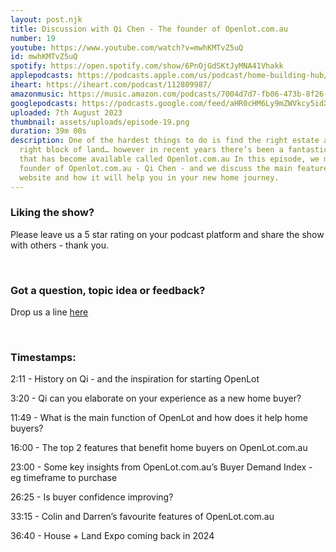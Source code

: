 ```yaml
---
layout: post.njk
title: Discussion with Qi Chen - The founder of Openlot.com.au
number: 19
youtube: https://www.youtube.com/watch?v=mwhKMTvZ5uQ
id: mwhKMTvZ5uQ
spotify: https://open.spotify.com/show/6PnOjGdSKtJyMNA41Vhakk
applepodcasts: https://podcasts.apple.com/us/podcast/home-building-hub/id1681936589
iheart: https://iheart.com/podcast/112809987/
amazonmusic: https://music.amazon.com/podcasts/7004d7d7-fb06-473b-8f26-8ce9992cac11
googlepodcasts: https://podcasts.google.com/feed/aHR0cHM6Ly9mZWVkcy5idXp6c3Byb3V0LmNvbS8yMTM5MTU1LnJzcw==
uploaded: 7th August 2023
thumbnail: assets/uploads/episode-19.png
duration: 39m 00s
description: One of the hardest things to do is find the right estate and the
  right block of land… however in recent years there’s been a fantastic resource
  that has become available called Openlot.com.au In this episode, we meet the
  founder of Openlot.com.au - Qi Chen - and we discuss the main features of his
  website and how it will help you in your new home journey.
---
```

### Liking the show?

Please leave us a 5 star rating on your podcast platform and share the show with others - thank you.

<br>

### Got a question, topic idea or feedback?

Drop us a line <a href="/contact" id="contact-us" target="_blank">here</a>

<br>

### Timestamps:

2:11 - History on Qi - and the inspiration for starting OpenLot

3:20 - Qi can you elaborate on your experience as a new home buyer? 

11:49 - What is the main function of OpenLot and how does it help home buyers?

16:00 - The top 2 features that benefit home buyers on OpenLot.com.au 

23:00 - Some key insights from OpenLot.com.au’s Buyer Demand Index - eg timeframe to purchase

26:25 - Is buyer confidence improving? 

33:15 - Colin and Darren’s favourite features of OpenLot.com.au

36:40 - House + Land Expo coming back in 2024